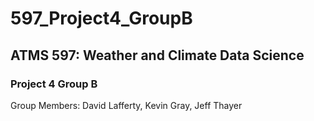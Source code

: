 # 597_Project4_GroupB
## ATMS 597: Weather and Climate Data Science
### Project 4 Group B

Group Members: David Lafferty, Kevin Gray, Jeff Thayer
